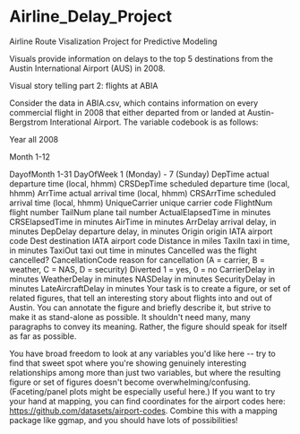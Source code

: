 # Airline_Delay_Project

Airline Route Visalization Project for Predictive Modeling 

Visuals provide information on delays to the top 5 destinations from the Austin International Airport (AUS) in 2008. 

Visual story telling part 2: flights at ABIA

Consider the data in ABIA.csv, which contains information on every commercial flight in 2008 that either departed from or landed at Austin-Bergstrom Interational Airport. The variable codebook is as follows:

Year all 2008

Month 1-12

DayofMonth 1-31
DayOfWeek 1 (Monday) - 7 (Sunday)
DepTime actual departure time (local, hhmm)
CRSDepTime scheduled departure time (local, hhmm)
ArrTime actual arrival time (local, hhmm)
CRSArrTime scheduled arrival time (local, hhmm)
UniqueCarrier unique carrier code
FlightNum flight number
TailNum plane tail number
ActualElapsedTime in minutes
CRSElapsedTime in minutes
AirTime in minutes
ArrDelay arrival delay, in minutes
DepDelay departure delay, in minutes
Origin origin IATA airport code
Dest destination IATA airport code
Distance in miles
TaxiIn taxi in time, in minutes
TaxiOut taxi out time in minutes
Cancelled was the flight cancelled?
CancellationCode reason for cancellation (A = carrier, B = weather, C = NAS, D = security)
Diverted 1 = yes, 0 = no
CarrierDelay in minutes
WeatherDelay in minutes
NASDelay in minutes
SecurityDelay in minutes
LateAircraftDelay in minutes
Your task is to create a figure, or set of related figures, that tell an interesting story about flights into and out of Austin. You can annotate the figure and briefly describe it, but strive to make it as stand-alone as possible. It shouldn't need many, many paragraphs to convey its meaning. Rather, the figure should speak for itself as far as possible.

You have broad freedom to look at any variables you'd like here -- try to find that sweet spot where you're showing genuinely interesting relationships among more than just two variables, but where the resulting figure or set of figures doesn't become overwhelming/confusing. (Faceting/panel plots might be especially useful here.) If you want to try your hand at mapping, you can find coordinates for the airport codes here: https://github.com/datasets/airport-codes. Combine this with a mapping package like ggmap, and you should have lots of possibilities!
